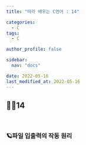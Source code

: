 ```yaml
---
title: "따라 배우는 C언어 : 14"

categories:
  - C
tags:
  - C

author_profile: false

sidebar:
  nav: "docs"

date: 2022-05-16
last_modified_at: 2022-05-16
---
```


## 🙇‍♀️14

<br>

### 🪐파일 입출력의 작동 원리

